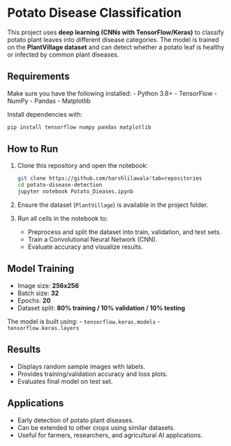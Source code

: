 # Potato Disease Classification 
This project uses **deep learning (CNNs with TensorFlow/Keras)** to
classify potato plant leaves into different disease categories. The
model is trained on the **PlantVillage dataset** and can detect whether
a potato leaf is healthy or infected by common plant diseases.



##  Requirements

Make sure you have the following installed: - Python 3.8+ - TensorFlow -
NumPy - Pandas - Matplotlib

Install dependencies with:

``` bash
pip install tensorflow numpy pandas matplotlib
```

## How to Run

1.  Clone this repository and open the notebook:

    ``` bash
    git clone https://github.com/harshlilawala?tab=repositories
    cd potato-disease-detection
    jupyter notebook Potato_Dieases.ipynb
    ```

2.  Ensure the dataset (`PlantVillage`) is available in the project
    folder.

3.  Run all cells in the notebook to:

    -   Preprocess and split the dataset into train, validation, and
        test sets.
    -   Train a Convolutional Neural Network (CNN).
    -   Evaluate accuracy and visualize results.

##  Model Training

-   Image size: **256x256**
-   Batch size: **32**
-   Epochs: **20**
-   Dataset split: **80% training / 10% validation / 10% testing**

The model is built using: - `tensorflow.keras.models` -
`tensorflow.keras.layers`

##  Results

-   Displays random sample images with labels.
-   Provides training/validation accuracy and loss plots.
-   Evaluates final model on test set.

##  Applications

-   Early detection of potato plant diseases.
-   Can be extended to other crops using similar datasets.
-   Useful for farmers, researchers, and agricultural AI applications.


